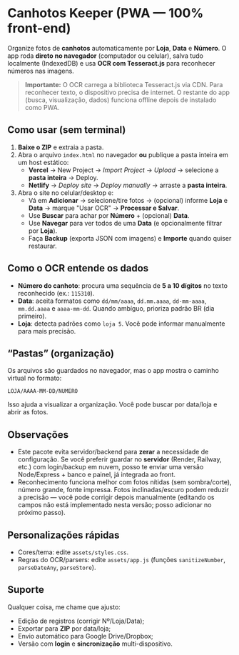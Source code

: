 # Canhotos Keeper (PWA — 100% front-end)
Organize fotos de **canhotos** automaticamente por **Loja**, **Data** e **Número**. O app roda **direto no navegador** (computador ou celular), salva tudo localmente (IndexedDB) e usa **OCR com Tesseract.js** para reconhecer números nas imagens.

> **Importante:** O OCR carrega a biblioteca Tesseract.js via CDN. Para reconhecer texto, o dispositivo precisa de internet. O restante do app (busca, visualização, dados) funciona offline depois de instalado como PWA.

## Como usar (sem terminal)
1. **Baixe o ZIP** e extraia a pasta.
2. Abra o arquivo `index.html` no navegador **ou** publique a pasta inteira em um host estático:
   - **Vercel** → New Project → *Import Project* → *Upload* → selecione a **pasta inteira** → Deploy.
   - **Netlify** → *Deploy site* → *Deploy manually* → arraste a **pasta inteira**.
3. Abra o site no celular/desktop e:
   - Vá em **Adicionar** → selecione/tire fotos → (opcional) informe **Loja** e **Data** → marque "Usar OCR" → **Processar e Salvar**.
   - Use **Buscar** para achar por **Número** + (opcional) **Data**.
   - Use **Navegar** para ver todos de uma **Data** (e opcionalmente filtrar por **Loja**).
   - Faça **Backup** (exporta JSON com imagens) e **Importe** quando quiser restaurar.

## Como o OCR entende os dados
- **Número do canhoto**: procura uma sequência de **5 a 10 dígitos** no texto reconhecido (ex.: `115310`).
- **Data**: aceita formatos como `dd/mm/aaaa`, `dd.mm.aaaa`, `dd-mm-aaaa`, `mm.dd.aaaa` e `aaaa-mm-dd`. Quando ambíguo, prioriza padrão BR (dia primeiro).
- **Loja**: detecta padrões como `loja 5`. Você pode informar manualmente para mais precisão.

## “Pastas” (organização)
Os arquivos são guardados no navegador, mas o app mostra o caminho virtual no formato:
```
LOJA/AAAA-MM-DD/NUMERO
```
Isso ajuda a visualizar a organização. Você pode buscar por data/loja e abrir as fotos.

## Observações
- Este pacote evita servidor/backend para **zerar** a necessidade de configuração. Se você preferir guardar no **servidor** (Render, Railway, etc.) com login/backup em nuvem, posso te enviar uma versão Node/Express + banco e painel, já integrada ao front.
- Reconhecimento funciona melhor com fotos nítidas (sem sombra/corte), número grande, fonte impressa. Fotos inclinadas/escuro podem reduzir a precisão — você pode corrigir depois manualmente (editando os campos não está implementado nesta versão; posso adicionar no próximo passo).

## Personalizações rápidas
- Cores/tema: edite `assets/styles.css`.
- Regras do OCR/parsers: edite `assets/app.js` (funções `sanitizeNumber`, `parseDateAny`, `parseStore`).

## Suporte
Qualquer coisa, me chame que ajusto:
- Edição de registros (corrigir Nº/Loja/Data);
- Exportar para **ZIP** por data/loja;
- Envio automático para Google Drive/Dropbox;
- Versão com **login** e **sincronização** multi-dispositivo.
